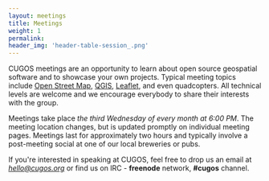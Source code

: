 ```yaml
---
layout: meetings
title: Meetings
weight: 1
permalink:
header_img: 'header-table-session_.png'
---
```


CUGOS meetings are an opportunity to learn about open source geospatial software and to showcase your own projects. Typical meeting topics include [Open Street Map](http://www.openstreetmap.org/), [QGIS](http://www.qgis.org/en/site/), [Leaflet](http://leafletjs.com), and even quadcopters. All technical levels are welcome and we encourage everybody to share their interests with the group.

Meetings take place *the third Wednesday of every month at 6:00 PM*. The meeting location changes, but is updated promptly on individual meeting pages. Meetings last for approximately two hours and typically involve a post-meeting social at one of our local breweries or pubs.

If you're interested in speaking at CUGOS, feel free to drop us an email at *hello@cugos.org* or find us on IRC - **freenode** network, **#cugos** channel.